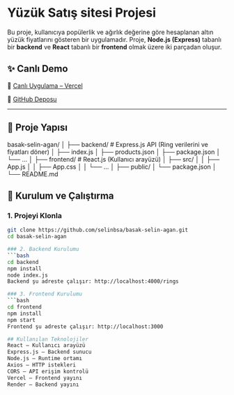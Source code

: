 # Yüzük Satış sitesi Projesi

Bu proje, kullanıcıya popülerlik ve ağırlık değerine göre hesaplanan altın yüzük fiyatlarını gösteren bir uygulamadır. Proje, **Node.js (Express)** tabanlı bir **backend** ve **React** tabanlı bir **frontend** olmak üzere iki parçadan oluşur.

## ✨ Canlı Demo

🔗 [Canlı Uygulama – Vercel](https://basak-selin-agan.vercel.app)

🔗 [GitHub Deposu](https://github.com/selinbsa/basak-selin-agan)

---

## 📁 Proje Yapısı
basak-selin-agan/
│
├── backend/ # Express.js API (Ring verilerini ve fiyatları döner)
│ ├── index.js
│ ├── products.json
│ ├── package.json
│ └── ...
│
├── frontend/ # React.js (Kullanıcı arayüzü)
│ ├── src/
│ │ ├── App.js
│ │ ├── App.css
│ │ └── ...
│ ├── public/
│ └── package.json
│
└── README.md

## 🔧 Kurulum ve Çalıştırma

### 1. Projeyi Klonla

```bash
git clone https://github.com/selinbsa/basak-selin-agan.git
cd basak-selin-agan

### 2. Backend Kurulumu
```bash
cd backend
npm install
node index.js
Backend şu adreste çalışır: http://localhost:4000/rings

### 3. Frontend Kurulumu
```bash
cd frontend
npm install
npm start
Frontend şu adreste çalışır: http://localhost:3000

## Kullanılan Teknolojiler
React – Kullanıcı arayüzü
Express.js – Backend sunucu
Node.js – Runtime ortamı
Axios – HTTP istekleri
CORS – API erişim kontrolü
Vercel – Frontend yayını
Render – Backend yayını


